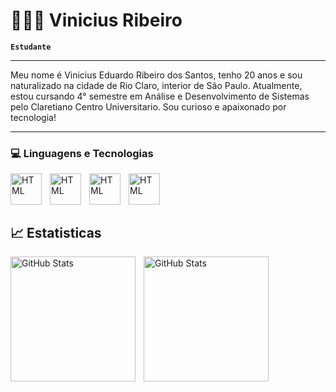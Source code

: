 # 👨🏾‍💻 Vinicius Ribeiro #

**`Estudante`**

---
Meu nome é Vinicius Eduardo Ribeiro dos Santos, tenho 20 anos e sou naturalizado na cidade de Rio Claro, interior de São Paulo. Atualmente, estou cursando 4° semestre em Análise e Desenvolvimento de Sistemas pelo Claretiano Centro Universitario.
 Sou curioso e apaixonado por tecnologia!
 

---

### 💻 Linguagens e Tecnologias 

<img 
align ="left"
alt="HTML"
title="HTML"
width="50px"
style="padding-right:10px;"
src="https://cdn.jsdelivr.net/gh/devicons/devicon@latest/icons/html5/html5-original.svg"
/>

<img 
align="left"
alt="HTML"
title="HTML"
width="50px"
style="padding-right:10px;"
src="https://cdn.jsdelivr.net/gh/devicons/devicon@latest/icons/css3/css3-original.svg"
/>

<img 
align="left"
alt="HTML"
title="HTML"
width="50px"
style="padding-right:10px;"
src="https://cdn.jsdelivr.net/gh/devicons/devicon@latest/icons/javascript/javascript-original.svg"
/>

<img 
align="left"
alt="HTML"
title="HTML"
width="50px"
style="padding-right:10px;"
src="https://cdn.jsdelivr.net/gh/devicons/devicon@latest/icons/git/git-original.svg"
/>

<br>
<br>
<br>

## 📈 Estatisticas

<img 
align="left"
alt="GitHub Stats"
height="200"
style="padding-right:10px;"
src="https://github-readme-stats.vercel.app/api?username=VinihRibeiro&include_all_commits=true&theme=github_dark&locale=pt-br"
/>


<img 
align="left"
alt="GitHub Stats"
height="200"
style="padding-right:10px;"
src="https://github-readme-stats.vercel.app/api/top-langs/?username=VinihRibeiro&theme=github_dark&size_weight=0.5&count_weight=0.5&custom_title=Tecnologias&langs_count=7"
/>

